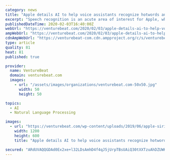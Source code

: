 ```yaml
---
category: news
title: "Apple details AI to help voice assistants recognize hotwords and multilingual speakers"
excerpt: "Speech recognition is an acute area of interest for Apple, whose cross-platform Siri virtual assistant is used by over 500 million customers worldwide. This past week, the tech giant published a series of preprint research papers investigating techniques to improve voice trigger detection and speaker verification, as well as language ..."
publishedDateTime: 2020-02-03T16:40:00Z
webUrl: "https://venturebeat.com/2020/02/03/apple-details-ai-to-help-voice-assistants-recognize-hotwords-and-multilingual-speakers/"
ampWebUrl: "https://venturebeat.com/2020/02/03/apple-details-ai-to-help-voice-assistants-recognize-hotwords-and-multilingual-speakers/amp/"
cdnAmpWebUrl: "https://venturebeat-com.cdn.ampproject.org/c/s/venturebeat.com/2020/02/03/apple-details-ai-to-help-voice-assistants-recognize-hotwords-and-multilingual-speakers/amp/"
type: article
quality: 81
heat: 81
published: true

provider:
  name: VentureBeat
  domain: venturebeat.com
  images:
    - url: "/assets/images/organizations/venturebeat.com-50x50.jpg"
      width: 50
      height: 50

topics:
  - AI
  - Natural Language Processing

images:
  - url: "https://venturebeat.com/wp-content/uploads/2019/06/apple-siri.png?fit=1200%2C600&strip=all"
    width: 1200
    height: 600
    title: "Apple details AI to help voice assistants recognize hotwords and multilingual speakers"

secured: "ARdUVAQQGDAd0Ex2xe+l32LDsAmhD4f4qJ5jUrpTBsUAiQ30tXXTzuAhDZUWKpysHIqZq3qtmlwttOsYCkp500j2Ft51yShu+l3hYWCcpKeI59ZeG87jLwzMhI7oDt1Tj2LVNQ4eS3fiNWxnKMsXJPrUADywUA5zY2nTt8OPT9D5vydaqnr9cSgUFhewb4ja9S9Y3PIUG4/ZMOVKp/UARugyuhmXIyHNQWMTp6cYQwJhdaqPzAVvz3liP6aL8TG/cODCrlvUJMP3bT/Ew8B4l+jQQ296wh2/mKzqtYhTt9FcpTmd7rSoUfR22YqvQneTIg493CMmAahUMK/5w4/FlzxQEMasTUwd/4GQ0s3jJXBS2bwHVnsjK7dwEoRcgxz/+KcV1sdC/GachNpbw2p5Gohp5Gt9WRHDOpWHGIabmmvj6/Er/KzSfQ89me6TYHJhGZ4RzOETwVc0JuLwtqmb2cJMwVMwl1v7n6PwwdWfXW4=;5wK8Wk+60jPbj6NAiz8hVQ=="
---
```


